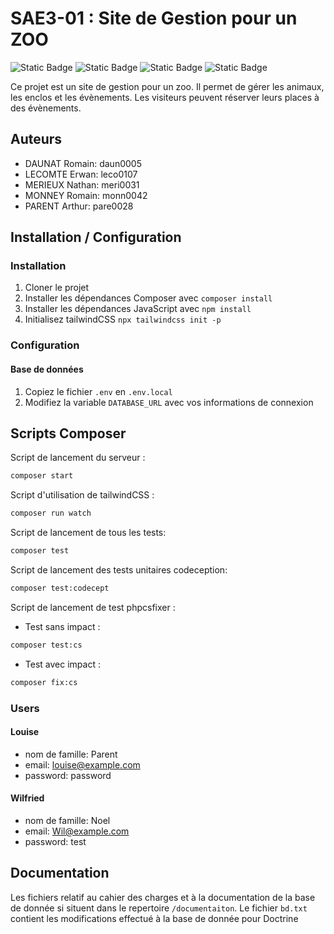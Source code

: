 # SAE3-01 : Site de Gestion pour un ZOO

![Static Badge](https://img.shields.io/badge/BUT-S3-teal)
![Static Badge](https://img.shields.io/badge/SAE-301-green)
![Static Badge](https://img.shields.io/badge/Symfony-6.3-blue)
![Static Badge](https://img.shields.io/badge/Status-In_progress-gold)

Ce projet est un site de gestion pour un zoo. Il permet de gérer les animaux, les enclos et les évènements. Les visiteurs peuvent réserver leurs places à des évènements.

## Auteurs

- DAUNAT Romain: daun0005
- LECOMTE Erwan: leco0107
- MERIEUX Nathan: meri0031
- MONNEY Romain: monn0042
- PARENT Arthur: pare0028

## Installation / Configuration

### Installation

1. Cloner le projet
2. Installer les dépendances Composer avec `composer install`
3. Installer les dépendances JavaScript avec `npm install`
4. Initialisez tailwindCSS `npx tailwindcss init -p`

### Configuration

#### Base de données

1. Copiez le fichier `.env` en `.env.local`
2. Modifiez la variable `DATABASE_URL` avec vos informations de connexion


## Scripts Composer 
Script de lancement du serveur :

```bash
composer start
```

Script d'utilisation de tailwindCSS :

```bash
composer run watch
```

Script de lancement de tous les tests:

```bash
composer test
```

Script de lancement des tests unitaires codeception:

```bash
composer test:codecept
```

Script de lancement de test phpcsfixer :

- Test sans impact :  
```bash
composer test:cs
```
- Test avec impact :  
```bash
composer fix:cs
```

### Users

#### Louise
- nom de famille: Parent
- email: louise@example.com
- password: password

#### Wilfried
- nom de famille: Noel
- email: Wil@example.com
- password: test

## Documentation
Les fichiers relatif au cahier des charges et à la documentation de la base de donnée si situent dans le repertoire ``/documentaiton``.
Le fichier ``bd.txt`` contient les modifications effectué à la base de donnée pour Doctrine
